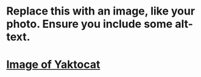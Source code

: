 # Replace this with an image, like your photo. Ensure you include some alt-text.
# [Image of Yaktocat](https://octodex.github.com/images/yaktocat.png)

